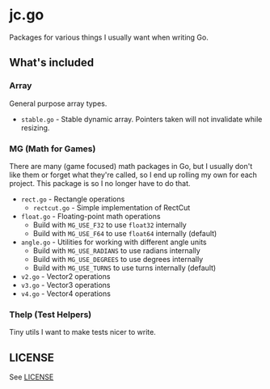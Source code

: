 # jc.go

Packages for various things I usually want when writing Go.

## What's included

### Array

General purpose array types.

- `stable.go` - Stable dynamic array. Pointers taken will not invalidate while resizing.

### MG (Math for Games)

There are many (game focused) math packages in Go, but I usually don't like them or forget what they're called, so I end up rolling my own for each project. This package is so I no longer have to do that.

- `rect.go` - Rectangle operations
   - `rectcut.go` - Simple implementation of RectCut
- `float.go` - Floating-point math operations
   - Build with `MG_USE_F32` to use `float32` internally
   - Build with `MG_USE_F64` to use `float64` internally (default)
- `angle.go` - Utilities for working with different angle units
   - Build with `MG_USE_RADIANS` to use radians internally
   - Build with `MG_USE_DEGREES` to use degrees internally
   - Build with `MG_USE_TURNS` to use turns internally (default)
- `v2.go` - Vector2 operations
- `v3.go` - Vector3 operations
- `v4.go` - Vector4 operations

### Thelp (Test Helpers)

Tiny utils I want to make tests nicer to write.

## LICENSE

See [LICENSE](./LICENSE)
